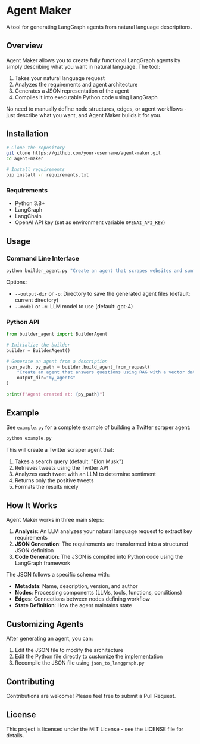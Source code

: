 # Agent Maker

A tool for generating LangGraph agents from natural language descriptions.

## Overview

Agent Maker allows you to create fully functional LangGraph agents by simply describing what you want in natural language. The tool:

1. Takes your natural language request
2. Analyzes the requirements and agent architecture
3. Generates a JSON representation of the agent
4. Compiles it into executable Python code using LangGraph

No need to manually define node structures, edges, or agent workflows - just describe what you want, and Agent Maker builds it for you.

## Installation

```bash
# Clone the repository
git clone https://github.com/your-username/agent-maker.git
cd agent-maker

# Install requirements
pip install -r requirements.txt
```

### Requirements

- Python 3.8+
- LangGraph
- LangChain
- OpenAI API key (set as environment variable `OPENAI_API_KEY`)

## Usage

### Command Line Interface

```bash
python builder_agent.py "Create an agent that scrapes websites and summarizes the content"
```

Options:
- `--output-dir` or `-o`: Directory to save the generated agent files (default: current directory)
- `--model` or `-m`: LLM model to use (default: gpt-4)

### Python API

```python
from builder_agent import BuilderAgent

# Initialize the builder
builder = BuilderAgent()

# Generate an agent from a description
json_path, py_path = builder.build_agent_from_request(
    "Create an agent that answers questions using RAG with a vector database",
    output_dir="my_agents"
)

print(f"Agent created at: {py_path}")
```

## Example

See `example.py` for a complete example of building a Twitter scraper agent:

```bash
python example.py
```

This will create a Twitter scraper agent that:
1. Takes a search query (default: "Elon Musk")
2. Retrieves tweets using the Twitter API
3. Analyzes each tweet with an LLM to determine sentiment
4. Returns only the positive tweets
5. Formats the results nicely

## How It Works

Agent Maker works in three main steps:

1. **Analysis**: An LLM analyzes your natural language request to extract key requirements
2. **JSON Generation**: The requirements are transformed into a structured JSON definition
3. **Code Generation**: The JSON is compiled into Python code using the LangGraph framework

The JSON follows a specific schema with:
- **Metadata**: Name, description, version, and author
- **Nodes**: Processing components (LLMs, tools, functions, conditions)
- **Edges**: Connections between nodes defining workflow
- **State Definition**: How the agent maintains state

## Customizing Agents

After generating an agent, you can:
1. Edit the JSON file to modify the architecture
2. Edit the Python file directly to customize the implementation
3. Recompile the JSON file using `json_to_langgraph.py`

## Contributing

Contributions are welcome! Please feel free to submit a Pull Request.

## License

This project is licensed under the MIT License - see the LICENSE file for details. 